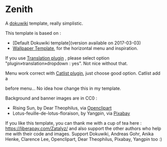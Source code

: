 # Zenith
A [dokuwiki](https://www.dokuwiki.org/) template, really simplistic.

This template is based on :
- [Default Dokuwiki template](version available on 2017-03-03) 
- [Wallpaper Template](https://www.dokuwiki.org/template:wallpaper ), for the horizontal menu and inspiration.

If you use [Translation plugin](https://www.dokuwiki.org/plugin:translation) , please select option "plugin»translation»dropdown : yes". Not nice without that. 

Menu work correct with [Catlist plugin](https://www.dokuwiki.org/plugin:catlist), just choose good option. Catlist add a <p> before menu... No idea how change this in my template.

Background and banner images are in CC0 : 
- Rising Sun, by Dear Theophilus, via [Openclipart](https://openclipart.org/detail/122071/rising-sun)
- Lotus-feuille-de-lotus-floraison, by Yangpin, via [Pixabay](https://pixabay.com/fr/lotus-feuille-de-lotus-floraison-563456/)

If you like this template, you can thank me with a cup of tea here : https://liberapay.com/Zatalyz/ and also support the other authors who help me with their code and images. Support Dokuwiki, Andreas Gohr, Anika Henke, Clarence Lee, Openclipart, Dear Theophilus, Pixabay, Yangpin too :)
